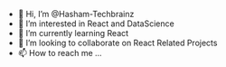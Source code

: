- 👋 Hi, I’m @Hasham-Techbrainz
- 👀 I’m interested in React and DataScience
- 🌱 I’m currently learning React
- 💞️ I’m looking to collaborate on React Related Projects
- 📫 How to reach me ...

<!---
Hasham-Techbrainz/Hasham-Techbrainz is a ✨ special ✨ repository because its `README.md` (this file) appears on your GitHub profile.
You can click the Preview link to take a look at your changes.
--->
